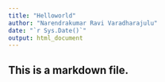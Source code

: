 ```yaml
---
title: "Helloworld"
author: "Narendrakumar Ravi Varadharajulu"
date: "`r Sys.Date()`"
output: html_document
---
```

## This is a markdown file.
